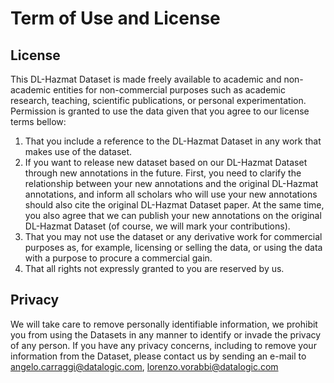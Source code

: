 # Term of Use and License

## License

This DL-Hazmat Dataset is made freely available to academic and non-academic entities for non-commercial purposes such as academic research, teaching, scientific publications, or personal experimentation. Permission is granted to use the data given that you agree to our license terms bellow:

1. That you include a reference to the DL-Hazmat Dataset in any work that makes use of the dataset.
2. If you want to release new dataset based on our DL-Hazmat Dataset through new annotations in the future. First, you need to clarify the relationship between your new annotations and the original DL-Hazmat annotations, and inform all scholars who will use your new annotations should also cite the original DL-Hazmat Dataset paper. At the same time, you also agree that we can publish your new annotations on the original DL-Hazmat Dataset (of course, we will mark your contributions).
3. That you may not use the dataset or any derivative work for commercial purposes as, for example, licensing or selling the data, or using the data with a purpose to procure a commercial gain.
4. That all rights not expressly granted to you are reserved by us.

## Privacy

We will take care to remove personally identifiable information, we prohibit you from using the Datasets in any manner to identify or invade the privacy of any person. If you have any privacy concerns, including to remove your information from the Dataset, please contact us by sending an e-mail to angelo.carraggi@datalogic.com, lorenzo.vorabbi@datalogic.com